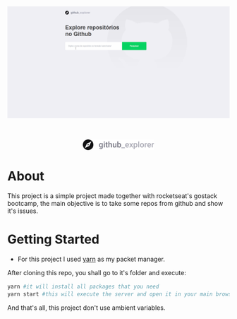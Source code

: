 ![](.github/assets/github-explorer.gif)

<br/>

<p align="center">
  <img src='src/assets/logo.svg' height='24'/>
</p>

# About

This project is a simple project made together with rocketseat's gostack bootcamp, the main objective is to take some repos from github and show it's issues.

# Getting Started

* For this project I used [yarn](https://yarnpkg.com/getting-started) as my packet manager.

After cloning this repo, you shall go to it's folder and execute:

```bash
yarn #it will install all packages that you need
yarn start #this will execute the server and open it in your main browser
```

And that's all, this project don't use ambient variables.
